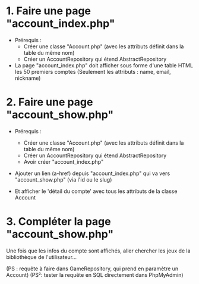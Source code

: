 
# 1. Faire une page "account_index.php"

- Prérequis :
  - Créer une classe "Account.php" (avec les attributs définit dans la table du même nom)
  - Créer un AccountRepository qui étend AbstractRepository
- La page "account_index.php" doit afficher sous forme d'une table HTML les 50 premiers comptes
  (Seulement les attributs : name, email, nickname)

# 2. Faire une page "account_show.php"

- Prérequis :
  - Créer une classe "Account.php" (avec les attributs définit dans la table du même nom)
  - Créer un AccountRepository qui étend AbstractRepository
  - Avoir créer "account_index.php"

- Ajouter un lien (a-href) depuis "account_index.php" qui va vers "account_show.php" (via l'id ou le slug)
- Et afficher le 'détail du compte' avec tous les attributs de la classe Account

# 3. Compléter la page "account_show.php"

Une fois que les infos du compte sont affichés, aller chercher les jeux de la bibliothèque de l'utilisateur...

(PS : requête à faire dans GameRepository, qui prend en paramètre un Account)
(PS²: tester la requête en SQL directement dans PhpMyAdmin)


